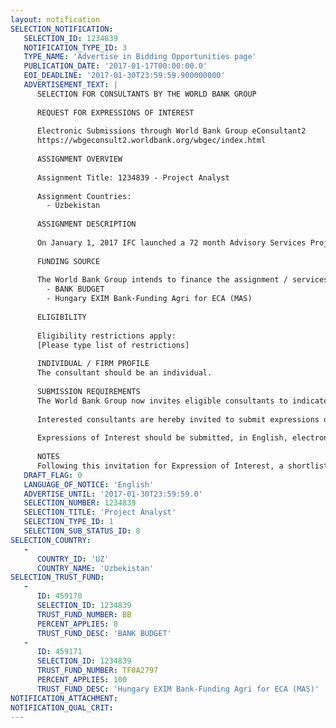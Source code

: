 ```yaml
---
layout: notification
SELECTION_NOTIFICATION: 
   SELECTION_ID: 1234839
   NOTIFICATION_TYPE_ID: 3
   TYPE_NAME: 'Advertise in Bidding Opportunities page'
   PUBLICATION_DATE: '2017-01-17T00:00:00.0'
   EOI_DEADLINE: '2017-01-30T23:59:59.900000000'
   ADVERTISEMENT_TEXT: |
      SELECTION FOR CONSULTANTS BY THE WORLD BANK GROUP
      
      REQUEST FOR EXPRESSIONS OF INTEREST
      
      Electronic Submissions through World Bank Group eConsultant2
      https://wbgeconsult2.worldbank.org/wbgec/index.html
      
      ASSIGNMENT OVERVIEW
      
      Assignment Title: 1234839 - Project Analyst
      
      Assignment Countries:
        - Uzbekistan
      
      ASSIGNMENT DESCRIPTION
      
      On January 1, 2017 IFC launched a 72 month Advisory Services Project to facilitate transformations in the cotton sector in Uzbekistan. IFC is hiring a Project Analyst who will support the IFC team on the implementation of the Project. Jointly with the IFC team the Project Analyst will work with project team and consultants to provide operational and data support to a technical team. Research and analysis functions include budget tracking and financial forecasting, project evaluation and monitoring and performing any data analysis relevant to project tasks.
      
      FUNDING SOURCE
      
      The World Bank Group intends to finance the assignment / services described below under the following:
        - BANK BUDGET
        - Hungary EXIM Bank-Funding Agri for ECA (MAS)
      
      ELIGIBILITY
      
      Eligibility restrictions apply:
      [Please type list of restrictions]
      
      INDIVIDUAL / FIRM PROFILE
      The consultant should be an individual. 
      
      SUBMISSION REQUIREMENTS
      The World Bank Group now invites eligible consultants to indicate their interest in providing the services.  Interested consultants must provide information indicating that they are qualified to perform the services (brochures, description of similar assignments, experience in similar conditions, availability of appropriate skills among staff, etc.).  Please note that the total size of all attachments should be less than 5MB.  
      
      Interested consultants are hereby invited to submit expressions of interest.
      
      Expressions of Interest should be submitted, in English, electronically through World Bank Group eConsultant2 (https://wbgeconsult2.worldbank.org/wbgec/index.html)
      
      NOTES
      Following this invitation for Expression of Interest, a shortlist of qualified firms will be formally invited to submit proposals.  Shortlisting and selection will be subject to the availability of funding.
   DRAFT_FLAG: 0
   LANGUAGE_OF_NOTICE: 'English'
   ADVERTISE_UNTIL: '2017-01-30T23:59:59.0'
   SELECTION_NUMBER: 1234839
   SELECTION_TITLE: 'Project Analyst'
   SELECTION_TYPE_ID: 1
   SELECTION_SUB_STATUS_ID: 8
SELECTION_COUNTRY: 
   - 
      COUNTRY_ID: 'UZ'
      COUNTRY_NAME: 'Uzbekistan'
SELECTION_TRUST_FUND: 
   - 
      ID: 459170
      SELECTION_ID: 1234839
      TRUST_FUND_NUMBER: BB
      PERCENT_APPLIES: 0
      TRUST_FUND_DESC: 'BANK BUDGET'
   - 
      ID: 459171
      SELECTION_ID: 1234839
      TRUST_FUND_NUMBER: TF0A2797
      PERCENT_APPLIES: 100
      TRUST_FUND_DESC: 'Hungary EXIM Bank-Funding Agri for ECA (MAS)'
NOTIFICATION_ATTACHMENT: 
NOTIFICATION_QUAL_CRIT: 
---
```

